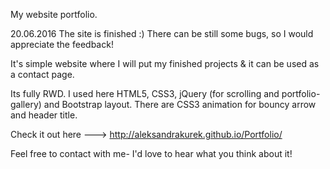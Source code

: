 My website portfolio.

20.06.2016
The site is finished :) There can be still some bugs, so I would appreciate the feedback!

It's simple website where I will put my finished projects & it can be used as a contact page.

Its fully RWD.
I used here HTML5, CSS3, jQuery (for scrolling and portfolio-gallery) and Bootstrap layout.
There are CSS3 animation for bouncy arrow and header title.

Check it out here --->  http://aleksandrakurek.github.io/Portfolio/

Feel free to contact with me- I'd love to hear what you think about it! 
